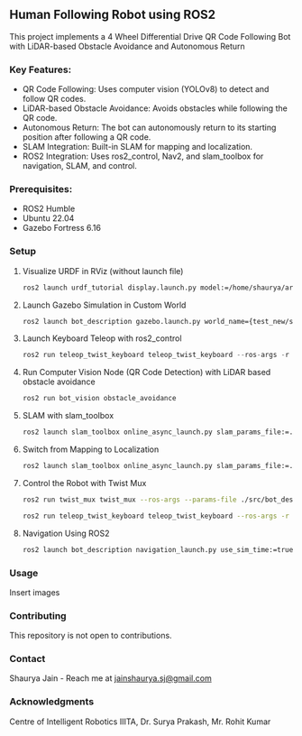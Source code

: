 ## Human Following Robot using ROS2

This project implements a 4 Wheel Differential Drive QR Code Following Bot with LiDAR-based Obstacle Avoidance and Autonomous Return

### Key Features:
* QR Code Following: Uses computer vision (YOLOv8) to detect and follow QR codes.
* LiDAR-based Obstacle Avoidance: Avoids obstacles while following the QR code.
* Autonomous Return: The bot can autonomously return to its starting position after following a QR code.
* SLAM Integration: Built-in SLAM for mapping and localization.
* ROS2 Integration: Uses ros2_control, Nav2, and slam_toolbox for navigation, SLAM, and control.

### Prerequisites: 
* ROS2 Humble
* Ubuntu 22.04
* Gazebo Fortress 6.16

### Setup

1. Visualize URDF in RViz (without launch file)
   ```sh
   ros2 launch urdf_tutorial display.launch.py model:=/home/shaurya/armybot_diff/src/bot_description/urdf/bot.urdf.xacro

   ```
2. Launch Gazebo Simulation in Custom World
   ```sh
   ros2 launch bot_description gazebo.launch.py world_name={test_new/small_house/small_warehouse/empty/room_with_walls}

   ```
3. Launch Keyboard Teleop with ros2_control
   ```js
   ros2 run teleop_twist_keyboard teleop_twist_keyboard --ros-args -r /cmd_vel:=/bot_controller/cmd_vel_unstamped

   ```
4. Run Computer Vision Node (QR Code Detection) with LiDAR based obstacle avoidance
   ```sh
   ros2 run bot_vision obstacle_avoidance
   ```
5. SLAM with slam_toolbox
   ```sh
   ros2 launch slam_toolbox online_async_launch.py slam_params_file:=./src/bot_description/config/mapper_params_online_async.yaml use_sim_time:=true
   ```
6. Switch from Mapping to Localization
   ```sh
   ros2 launch slam_toolbox online_async_launch.py slam_params_file:=./src/bot_description/config/mapper_params_online_async.yaml use_sim_time:=true
   ```
7. Control the Robot with Twist Mux
   ```sh
   ros2 run twist_mux twist_mux --ros-args --params-file ./src/bot_description/config/twist_mux.yaml -r cmd_vel_out:=bot_controller/cmd_vel_unstamped

   ros2 run teleop_twist_keyboard teleop_twist_keyboard --ros-args -r /cmd_vel:=/cmd_vel_joy

   ```
8. Navigation Using ROS2
   ```sh
   ros2 launch bot_description navigation_launch.py use_sim_time:=true
   ```


<!-- USAGE EXAMPLES -->
### Usage

Insert images

<!-- Contributing -->
### Contributing

This repository is not open to contributions.

<!-- CONTACT -->
### Contact

Shaurya Jain - Reach me at jainshaurya.sj@gmail.com

<!-- ACKNOWLEDGMENTS -->
### Acknowledgments

Centre of Intelligent Robotics IIITA, Dr. Surya Prakash, Mr. Rohit Kumar
